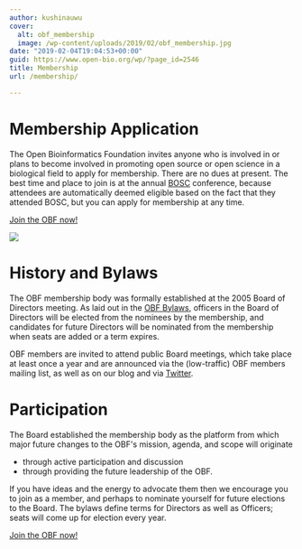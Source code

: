 ```yaml
---
author: kushinauwu
cover:
  alt: obf_membership
  image: /wp-content/uploads/2019/02/obf_membership.jpg
date: "2019-02-04T19:04:53+00:00"
guid: https://www.open-bio.org/wp/?page_id=2546
title: Membership
url: /membership/

---
```

# Membership Application

The Open Bioinformatics Foundation invites anyone who is involved in or plans to become involved in promoting open source or open science in a biological field to apply for membership. There are no dues at present. The best time and place to join is at the annual [BOSC](/events/bosc/) conference, because attendees are automatically deemed eligible based on the fact that they attended BOSC, but you can apply for membership at any time.

[Join the OBF now!](https://docs.google.com/forms/d/e/1FAIpQLSflxafcgc7BOLEgppy3h_yMWCIkV_9lJB3Z0a0Y2cJ63sRK-Q/viewform)

![](/wp-content/uploads/2019/02/obf_membership.jpg)

# History and Bylaws

The OBF membership body was formally established at the 2005 Board of Directors meeting. As laid out in the [OBF Bylaws](https://github.com/OBF/obf-docs/blob/master/OBF%20Bylaws.md), officers in the Board of Directors will be elected from the nominees by the membership, and candidates for future Directors will be nominated from the membership when seats are added or a term expires.

OBF members are invited to attend public Board meetings, which take place at least once a year and are announced via the (low-traffic) OBF members mailing list, as well as on our blog and via [Twitter](https://twitter.com/obf_news).

# Participation

The Board established the membership body as the platform from which major future changes to the OBF's mission, agenda, and scope will originate

- through active participation and discussion
- through providing the future leadership of the OBF.

If you have ideas and the energy to advocate them then we encourage you to join as a member, and perhaps to nominate yourself for future elections to the Board. The bylaws define terms for Directors as well as Officers; seats will come up for election every year.

[Join the OBF now!](https://docs.google.com/forms/d/e/1FAIpQLSflxafcgc7BOLEgppy3h_yMWCIkV_9lJB3Z0a0Y2cJ63sRK-Q/viewform)
